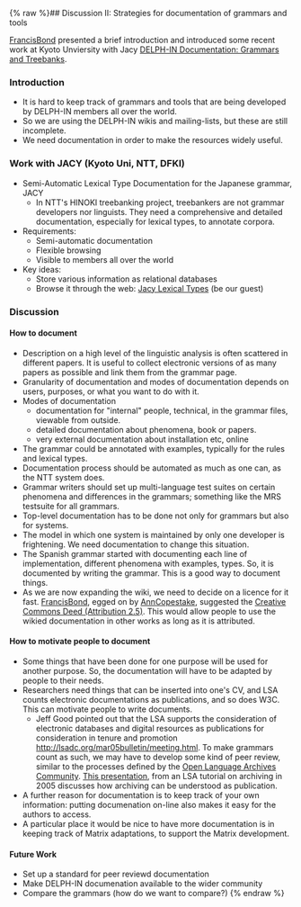 {% raw %}## Discussion II: Strategies for documentation of grammars and tools

[FrancisBond](../FrancisBond) presented a brief introduction and introduced
some recent work at Kyoto Unviersity with Jacy [DELPH-IN Documentation:
Grammars and
Treebanks](http://www.kecl.ntt.co.jp/icl/mtg/members/bond/pubs/2005-delphin-documentation.pdf).

### Introduction

- It is hard to keep track of grammars and tools that are being
developed by DELPH-IN members all over the world.
- So we are using the DELPH-IN wikis and mailing-lists, but these are
still incomplete.
- We need documentation in order to make the resources widely useful.

### Work with JACY (Kyoto Uni, NTT, DFKI)

- Semi-Automatic Lexical Type Documentation for the Japanese grammar,
JACY
  - In NTT's HINOKI treebanking project, treebankers are not grammar
developers nor linguists. They need a comprehensive and detailed
documentation, especially for lexical types, to annotate
corpora.
- Requirements:
  - Semi-automatic documentation
  - Flexible browsing
  - Visible to members all over the world
- Key ideas:
  - Store various information as relational databases
  - Browse it through the web: [Jacy Lexical
Types](http://pc1.ku-ntt-unet.ocn.ne.jp/tomcat/lextypeDB/) (be
our guest)

### Discussion

#### How to document

- Description on a high level of the linguistic analysis is often
scattered in different papers. It is useful to collect electronic
versions of as many papers as possible and link them from the
grammar page.
- Granularity of documentation and modes of documentation depends on
users, purposes, or what you want to do with it.
- Modes of documentation
  - documentation for "internal" people, technical, in the grammar
files, viewable from outside.
  - detailed documentation about phenomena, book or papers.
  - very external documentation about installation etc, online
- The grammar could be annotated with examples, typically for the
rules and lexical types.
- Documentation process should be automated as much as one can, as the
NTT system does.
- Grammar writers should set up multi-language test suites on certain
phenomena and differences in the grammars; something like the MRS
testsuite for all grammars.
- Top-level documentation has to be done not only for grammars but
also for systems.
- The model in which one system is maintained by only one developer is
frightening. We need documentation to change this situation.
- The Spanish grammar started with documenting each line of
implementation, different phenomena with examples, types. So, it is
documented by writing the grammar. This is a good way to document
things.
- As we are now expanding the wiki, we need to decide on a licence for
it fast. [FrancisBond](../FrancisBond), egged on by
[AnnCopestake](../AnnCopestake), suggested the [Creative Commons Deed
(Attribution 2.5)](http://creativecommons.org/licenses/by/2.5/).
This would allow people to use the wikied documentation in other
works as long as it is attributed.

#### How to motivate people to document

- Some things that have been done for one purpose will be used for
another purpose. So, the documentation will have to be adapted by
people to their needs.
- Researchers need things that can be inserted into one's CV, and LSA
counts electronic documentations as publications, and so does W3C.
This can motivate people to write documents.
  - Jeff Good pointed out that the LSA supports the consideration of
electronic databases and digital resources as publications for
consideration in tenure and promotion
<http://lsadc.org/mar05bulletin/meeting.html>. To make grammars
count as such, we may have to develop some kind of peer review,
similar to the processes defined by the [Open Language Archives
Community](http://www.language-archives.org/). [This
presentation](http://language-archives.org/events/olac05/olac-lsa05-johnson.pdf),
from an LSA tutorial on archiving in 2005 discusses how
archiving can be understood as publication.
- A further reason for documentation is to keep track of your own
information: putting documenation on-line also makes it easy for the
authors to access.
- A particular place it would be nice to have more documentation is in
keeping track of Matrix adaptations, to support the Matrix
development.

#### Future Work

- Set up a standard for peer reviewd documentation
- Make DELPH-IN documenation available to the wider community
- Compare the grammars (how do we want to compare?)
<update date omitted for speed>{% endraw %}
